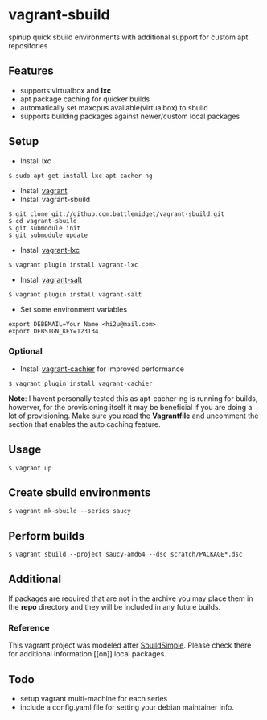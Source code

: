 vagrant-sbuild
==============

spinup quick sbuild environments with additional support for custom apt repositories

## Features

+ supports virtualbox and **lxc**
+ apt package caching for quicker builds
+ automatically set maxcpus available(virtualbox) to sbuild
+ supports building packages against newer/custom local packages

## Setup

+ Install lxc

```
$ sudo apt-get install lxc apt-cacher-ng
```

+ Install [vagrant][]
+ Install vagrant-sbuild

```
$ git clone git://github.com:battlemidget/vagrant-sbuild.git
$ cd vagrant-sbuild
$ git submodule init
$ git submodule update
```

+ Install [vagrant-lxc][]
 
```
$ vagrant plugin install vagrant-lxc
```

+ Install [vagrant-salt][]

```
$ vagrant plugin install vagrant-salt
```

+ Set some environment variables

```
export DEBEMAIL=Your Name <hi2u@mail.com>
export DEBSIGN_KEY=123134
```

### Optional

+ Install [vagrant-cachier][] for improved performance

```
$ vagrant plugin install vagrant-cachier
```

**Note**: I havent personally tested this as apt-cacher-ng is running for builds, howerver, for
the provisioning itself it may be beneficial if you are doing a lot of provisioning. Make sure
you read the __Vagrantfile__ and uncomment the section that enables the auto caching feature.

## Usage

```
$ vagrant up
```

## Create sbuild environments

```
$ vagrant mk-sbuild --series saucy
```

## Perform builds

```
$ vagrant sbuild --project saucy-amd64 --dsc scratch/PACKAGE*.dsc
```

## Additional

If packages are required that are not in the archive you may place them in
the **repo** directory and they will be included in any future builds.

### Reference

This vagrant project was modeled after [SbuildSimple][]. Please check there
for additional information [[on]] local packages.

## Todo

+ setup vagrant multi-machine for each series
+ include a config.yaml file for setting your debian maintainer info.

[SbuildSimple]: https://wiki.ubuntu.com/SimpleSbuild
[vagrant]: http://downloads.vagrantup.com/
[vagrant-lxc]: https://github.com/fgrehm/vagrant-lxc
[vagrant-cachier]: https://github.com/fgrehm/vagrant-cachier
[vagrant-salt]: https://github.com/saltstack/salty-vagrant
